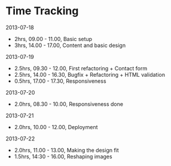 # Time Tracking

2013-07-18
* 2hrs, 09.00 - 11.00, Basic setup
* 3hrs, 14.00 - 17.00, Content and basic design

2013-07-19
* 2.5hrs, 09.30 - 12.00, First refactoring + Contact form
* 2.5hrs, 14.00 - 16.30, Bugfix + Refactoring + HTML validation
* 0.5hrs, 17.00 - 17.30, Responsiveness

2013-07-20
* 2.0hrs, 08.30 - 10.00, Responsiveness done

2013-07-21
* 2.0hrs, 10.00 - 12.00, Deployment

2013-07-22
* 2.0hrs, 11.00 - 13.00, Making the design fit
* 1.5hrs, 14:30 - 16.00, Reshaping images
 


